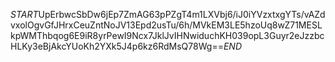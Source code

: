 $START$UpErbwcSbDw6jEp7ZmAG63pPZgT4m1LXVbj6/iJ0iYVzxtxgYTs/vAZdvxolOgvGfJHrxCeuZntNoJV13Epd2usTu/6h/MVkEM3LE5hzoUq8wZ71MESLkpWMThbqog6E9iR8yrPewI9Ncx7JklJvIHNwiduchKH039opL3Guyr2eJzzbcHLKy3eBjAkcYUoKh2YXk5J4p6kz6RdMsQ78Wg==$END$